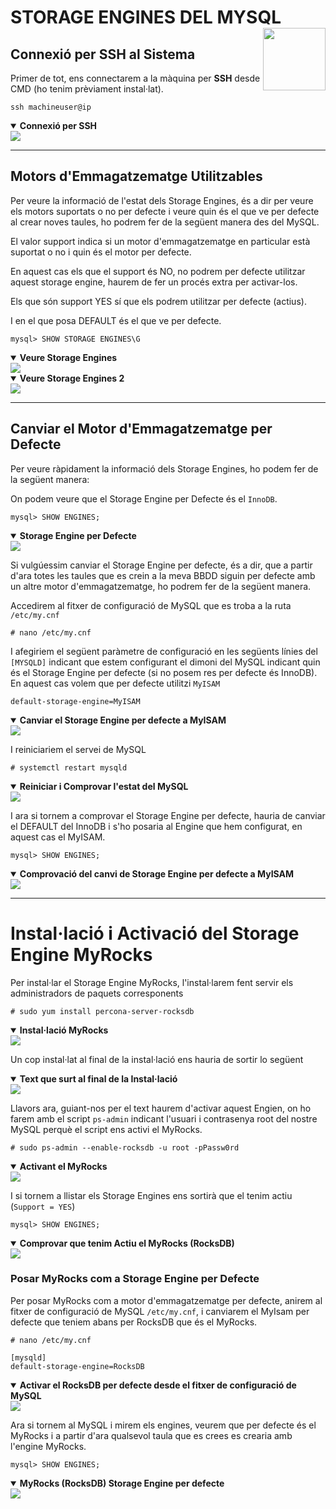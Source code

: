 # STORAGE ENGINES DEL MYSQL <img align="right" width="100" src="../imatges/storage_engine_logo.jpg"/>

## Connexió per SSH al Sistema
Primer de tot, ens connectarem a la màquina per **SSH** desde CMD (ho tenim prèviament instal·lat).
```
ssh machineuser@ip 
```
<details open>
<summary><b>Connexió per SSH</b></summary>
<img src="captures/ssh.png">
</details>

<hr>

## Motors d'Emmagatzematge Utilitzables
Per veure la informació de l'estat dels Storage Engines, és a dir per veure els motors suportats o no per defecte i veure quin és el que ve per defecte al crear noves taules, ho podrem fer de la següent manera des del MySQL.

El valor support indica si un motor d'emmagatzematge en particular està suportat o no i quin és el motor per defecte.

En aquest cas els que el support és NO, no podrem per defecte utilitzar aquest storage engine, haurem de fer un procés extra per activar-los.

Els que són support YES sí que els podrem utilitzar per defecte (actius).

I en el que posa DEFAULT és el que ve per defecte.

```
mysql> SHOW STORAGE ENGINES\G
```
<details open>
<summary><b>Veure Storage Engines</b></summary>
<img src="captures/show_storage_engines.png">
</details>
<details open>
<summary><b>Veure Storage Engines 2</b></summary>
<img src="captures/show_storage_engines2.png">
</details>
<hr>

## Canviar el Motor d'Emmagatzematge per Defecte
Per veure ràpidament la informació dels Storage Engines, ho podem fer de la següent manera:

On podem veure que el Storage Engine per Defecte és el `InnoDB`.
```
mysql> SHOW ENGINES;
```
<details open>
<summary><b>Storage Engine per Defecte</b></summary>
<img src="captures/default_storage_engine.png">
</details>

Si vulgúessim canviar el Storage Engine per defecte, és a dir, que a partir d'ara totes les taules que es crein a la meva BBDD siguin per defecte amb un altre motor d'emmagatzematge, ho podrem fer de la següent manera.

Accedirem al fitxer de configuració de MySQL que es troba a la ruta `/etc/my.cnf`
```
# nano /etc/my.cnf
```

I afegiriem el següent paràmetre de configuració en les següents línies del `[MYSQLD]` indicant que estem configurant el dimoni del MySQL indicant quin és el Storage Engine per defecte (si no posem res per defecte és InnoDB). En aquest cas volem que per defecte utilitzi `MyISAM`
```
default-storage-engine=MyISAM
```
<details open>
<summary><b>Canviar el Storage Engine per defecte a MyISAM</b></summary>
<img src="captures/default_MyISAM.png">
</details>

I reiniciariem el servei de MySQL
```
# systemctl restart mysqld
```
<details open>
<summary><b>Reiniciar i Comprovar l'estat del MySQL</b></summary>
<img src="captures/reload_status_mysqld.png">
</details>

I ara si tornem a comprovar el Storage Engine per defecte, hauria de canviar el DEFAULT del InnoDB i s'ho posaria al Engine que hem configurat, en aquest cas el MyISAM.
```
mysql> SHOW ENGINES;
```
<details open>
<summary><b>Comprovació del canvi de Storage Engine per defecte a MyISAM</b></summary>
<img src="captures/MyISAM_default.png">
</details>
<hr>

# Instal·lació i Activació del Storage Engine MyRocks
Per instal·lar el Storage Engine MyRocks, l'instal·larem fent servir els administradors de paquets corresponents
```
# sudo yum install percona-server-rocksdb
```
<details open>
<summary><b>Instal·lació MyRocks</b></summary>
<img src="captures/install_rocksdb.png">
</details>

Un cop instal·lat al final de la instal·lació ens hauria de sortir lo següent
<details open>
<summary><b>Text que surt al final de la Instal·lació</b></summary>
<img src="captures/installed_rocks.png">
</details>

Llavors ara, guiant-nos per el text haurem d'activar aquest Engien, on ho farem amb el script `ps-admin` indicant l'usuari i contrasenya root del nostre MySQL perquè el script ens activi el MyRocks.

```
# sudo ps-admin --enable-rocksdb -u root -pPassw0rd
```
<details open>
<summary><b>Activant el MyRocks</b></summary>
<img src="captures/enabling_myrocks.png">
</details>

I si tornem a llistar els Storage Engines ens sortirà que el tenim actiu (`Support = YES`)
```
mysql> SHOW ENGINES;
```
<details open>
<summary><b>Comprovar que tenim Actiu el MyRocks (RocksDB)</b></summary>
<img src="captures/rocksdb_enabled.png">
</details>

### Posar MyRocks com a Storage Engine per Defecte
Per posar MyRocks com a motor d'emmagatzematge per defecte, anirem al fitxer de configuració de MySQL `/etc/my.cnf`, i canviarem el MyIsam per defecte que teniem abans per RocksDB que és el MyRocks.
```
# nano /etc/my.cnf

[mysqld]
default-storage-engine=RocksDB
```
<details open>
<summary><b>Activar el RocksDB per defecte desde el fitxer de configuració de MySQL</b></summary>
<img src="captures/rocksdb_mycnf.png">
</details>

Ara si tornem al MySQL i mirem els engines, veurem que per defecte és el MyRocks i a partir d'ara qualsevol taula que es crees es crearia amb l'engine MyRocks.
```
mysql> SHOW ENGINES;
```
<details open>
<summary><b>MyRocks (RocksDB) Storage Engine per defecte</b></summary>
<img src="captures/rocksdb_default.png">
</details>



